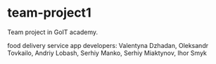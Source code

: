 # team-project1
Team project in GoIT academy.


food delivery service app
developers: Valentyna Dzhadan, Oleksandr Tovkailo, Andriy Lobash, Serhiy Manko, Serhiy Miaktynov, Ihor Smyk
